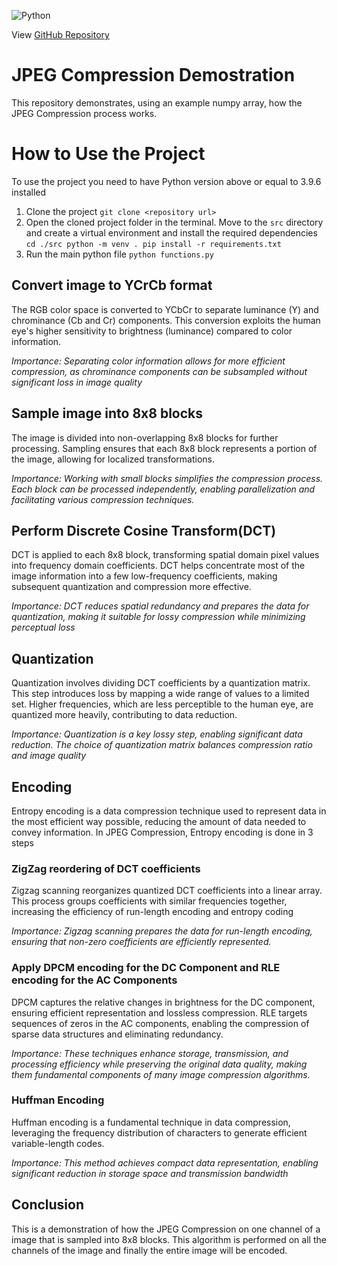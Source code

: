 ![Python](https://img.shields.io/badge/python-3670A0?style=plastic&logo=python&logoColor=ffdd54)

View [GitHub Repository](https://github.com/PRO-GUNE/JPEGCompression.git)

# JPEG Compression Demostration
This repository demonstrates, using an example numpy array, how the JPEG Compression process works.

# How to Use the Project
To use the project you need to have Python version above or equal to 3.9.6 installed

1. Clone the project
   `git clone <repository url>`
2. Open the cloned project folder in the terminal. Move to the `src` directory and create a virtual environment and install the required dependencies
   `cd ./src
    python -m venv .
    pip install -r requirements.txt`
3. Run the main python file
   `python functions.py`

## Convert image to YCrCb format
The RGB color space is converted to YCbCr to separate luminance (Y) and chrominance (Cb and Cr) components. This conversion exploits the human eye's higher sensitivity to brightness (luminance) compared to color information.

_Importance: Separating color information allows for more efficient compression, as chrominance components can be subsampled without significant loss in image quality_

## Sample image into 8x8 blocks
The image is divided into non-overlapping 8x8 blocks for further processing. Sampling ensures that each 8x8 block represents a portion of the image, allowing for localized transformations.

_Importance: Working with small blocks simplifies the compression process. Each block can be processed independently, enabling parallelization and facilitating various compression techniques._

## Perform Discrete Cosine Transform(DCT)
DCT is applied to each 8x8 block, transforming spatial domain pixel values into frequency domain coefficients. DCT helps concentrate most of the image information into a few low-frequency coefficients, making 
subsequent quantization and compression more effective.

_Importance: DCT reduces spatial redundancy and prepares the data for quantization, making it suitable for lossy compression while minimizing perceptual loss_

## Quantization
Quantization involves dividing DCT coefficients by a quantization matrix. This step introduces loss by mapping a wide range of values to a limited set. Higher frequencies, which are less perceptible to the human eye, are quantized more heavily, contributing to data reduction.

_Importance: Quantization is a key lossy step, enabling significant data reduction. The choice of quantization matrix balances compression ratio and image quality_

## Encoding
Entropy encoding is a data compression technique used to represent data in the most efficient way possible, reducing the amount of data needed to convey information.
In JPEG Compression, Entropy encoding is done in 3 steps

### ZigZag reordering of DCT coefficients
Zigzag scanning reorganizes quantized DCT coefficients into a linear array. This process groups coefficients with similar frequencies together, increasing the efficiency of run-length encoding and entropy coding

_Importance: Zigzag scanning prepares the data for run-length encoding, ensuring that non-zero coefficients are efficiently represented._

### Apply DPCM encoding for the DC Component and RLE encoding for the AC Components
DPCM captures the relative changes in brightness for the DC component, ensuring efficient representation and lossless compression. RLE targets sequences of zeros in the AC components, enabling the compression of sparse data structures and eliminating redundancy.

_Importance: These techniques enhance storage, transmission, and processing efficiency while preserving the original data quality, making them fundamental components of many image compression algorithms._

###  Huffman Encoding
Huffman encoding is a fundamental technique in data compression, leveraging the frequency distribution of characters to generate efficient variable-length codes. 

_Importance: This method achieves compact data representation, enabling significant reduction in storage space and transmission bandwidth_

## Conclusion
This is a demonstration of how the JPEG Compression on one channel of a image that is sampled into 8x8 blocks. This algorithm is performed on all the channels of the image and finally the entire image will be encoded.

